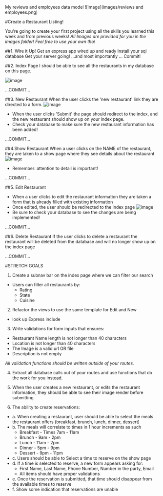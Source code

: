 
My reviews and employees data model
![image](images/reviews and employees.png)

#Create a Restaurant Listing!

You're going to create your first project using all the skills you learned this week and from previous weeks!
*All Images are provided for you in the images folder! Feel free to use your own tho!*

##1. Wire it Up!
Get an express app wired up and ready
Install your sql database
Get your server going!
...and most importantly ... Commit!

##2. Index Page
I should be able to see all the restaurants in my database on this page.

![image](images/index.jpg)

...COMMIT...

##3. New Restaurant
When the user clicks the 'new restaurant' link they are directed to a form.
![image](images/new.jpg)
* When the user clicks 'Submit' the page should redirect to the index, and the new restaurant should show up on your index page.
* Check your database to make sure the new restaurant information has been added!

...COMMIT...

##4.Show Restaurant
When a user clicks on the NAME of the restaurant, they are taken to a show page where they see details about the restaurant
![image](images/show.jpg)
* Remember: attention to detail is important!

...COMMIT...

##5. Edit Restaurant
* When a user clicks to edit the restaurant information they are taken a form that is already filled with existing information
* Once edited, the user should be redirected to the index page
![image](images/edit.jpg)
* Be sure to check your database to see the changes are being implemented!

...COMMIT...

##6. Delete Restaurant
If the user clicks to delete a restaurant the restaurant will be deleted from the database and will no longer show up on the index page

...COMMIT...

#STRETCH GOALS

1. Create a subnav bar on the index page where we can filter our search
  * Users can filter all restaurants by:
    * Rating
    * State
    * Cuisine

2. Refactor the views to use the same template for Edit and New
  * look up Express include

3. Write validations for form inputs that ensures:
  * Restaurant Name length is not longer than 40 characters
  * Location is not longer than 40 characters
  * The Image is a valid url OR file
  * Description is not empty

  *All validation functions should be written outside of your routes.*

4. Extract all database calls out of your routes and use functions that do the work for you instead.

5. When the user creates a new restaurant, or edits the restaurant information, they should be able to see their image render before submitting

6. The ability to create reservations:
  * a. When creating a restaurant, user should be able to select the meals the restaurant offers (breakfast, brunch, lunch, dinner, dessert)
  * b. The meals will correlate to times in 1 hour increments as such
    * Breakfast - Times 7am - 11am
    * Brunch - 9am - 2pm
    * Lunch - 11am - 2pm
    * Dinner - 5pm - 9pm
    * Dessert - 9pm - 11pm
  * c. Users should be able to Select a time to reserve on the show page
  * d. If a time is selected to reserve, a new form appears asking for:
      * First Name, Last Name, Phone Number, Number in the party, Email
      * All items should have proper validations
  * e. Once the reservation is submitted, that time should disappear from the available times to reserve
  * f. Show some indication that reservations are unable
